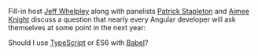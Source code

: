 Fill-in host [Jeff Whelpley](https://twitter.com/jeffwhelpley) along with panelists
[Patrick Stapleton](https://twitter.com/gdi2290) and [Aimee Knight](https://twitter.com/Aimee_Knight) 
discuss a question that nearly every Angular developer will ask themselves at some point in the next year:
 
Should I use [TypeScript](http://www.typescriptlang.org/) or ES6 with [Babel](https://babeljs.io/)?
 